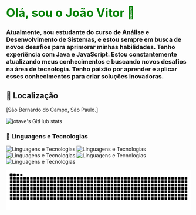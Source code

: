 # <font size="6" color="green">Olá, sou o João Vitor 👋</font>

### Atualmente, sou estudante do curso de Análise e Desenvolvimento de Sistemas, e estou sempre em busca de novos desafios para aprimorar minhas habilidades. Tenho experiência com **Java** e **JavaScript**. Estou constantemente atualizando meus conhecimentos e buscando novos desafios na área de tecnologia. Tenho paixão por aprender e aplicar esses conhecimentos para criar soluções inovadoras.

## 📍 Localização
[São Bernardo do Campo, São Paulo.]


![jotave's GitHub stats](https://github-readme-stats.vercel.app/api?username=Devjotavee&show_icons=true&theme=onedark)


### 🤖 Linguagens e Tecnologias
![Linguagens e Tecnologias](https://img.shields.io/badge/Java-ED8B00?style=for-the-badge&logo=openjdk&logoColor=whit)
![Linguagens e Tecnologias](https://img.shields.io/badge/JavaScript-F7DF1E?style=for-the-badge&logo=javascript&logoColor=black)
![Linguagens e Tecnologias](https://img.shields.io/badge/Python-3776AB?style=for-the-badge&logo=python&logoColor=white)
![Linguagens e Tecnologias](https://img.shields.io/badge/C%23-239120?style=for-the-badge&logo=c-sharp&logoColor=white)
![Linguagens e Tecnologias](https://img.shields.io/badge/CSS-239120?&style=for-the-badge&logo=css3&logoColor=white)

<picture align="center">
 <source media="(prefers-color-scheme: dark)" srcset="https://raw.githubusercontent.com/devjotavee/devjotavee/output/github-contribution-grid-snake-dark.svg">
 <source media="(prefers-color-scheme: light)" srcset="https://raw.githubusercontent.com/devjotavee/devjotavee/output/github-contribution-grid-snake-dark.svg">
 <img align="center" alt="github contribution grid snake animation" src="https://raw.githubusercontent.com/devjotavee/devjotavee/output/github-contribution-grid-snake.svg">
</picture>


